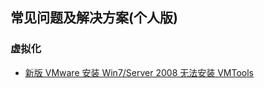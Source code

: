 ## 常见问题及解决方案(个人版)

### 虚拟化

* [新版 VMware 安装 Win7/Server 2008 无法安装 VMTools](virtualization/win7_vmtools_sha2_code_signing.md)


